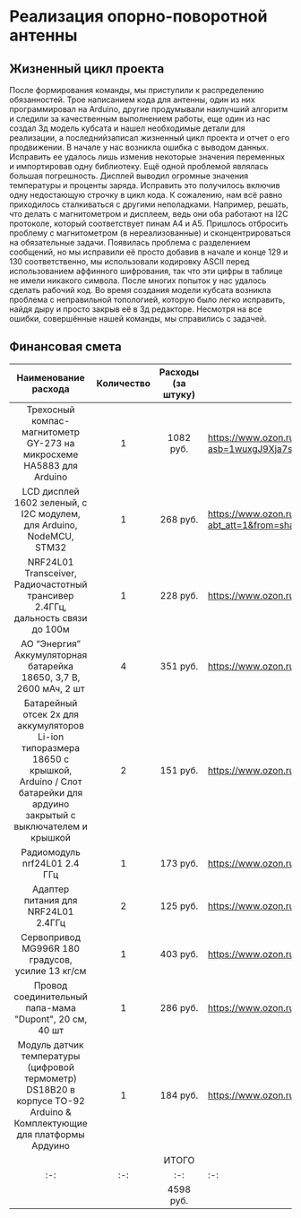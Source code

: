 # Реализация опорно-поворотной антенны

## Жизненный цикл проекта

После формирования команды, мы приступили к распределению обязанностей. Трое написанием кода для антенны, один из них программировал на Arduino, другие продумывали наилучший алгоритм и следили за качественным выполнением работы, еще один из нас создал 3д модель кубсата и нашел необходимые детали для реализации, а последнийзаписал жизненный цикл проекта и отчет о его продвижении. 
В начале у нас возникла ошибка с выводом данных. Исправить ее удалось лишь изменив некоторые значения переменных и импортировав одну библиотеку.
Ещё одной проблемой являлась большая погрешность. Дисплей выводил огромные значения температуры и проценты заряда. Исправить это получилось включив одну недостающую строчку в цикл кода.  К сожалению, нам всё равно приходилось сталкиваться с другими неполадками. Например, решать, что делать с магнитометром и дисплеем, ведь они оба работают на I2C протоколе, который соответствует пинам А4 и А5. Пришлось отбросить проблему с магнитометром (в нереализованные) и сконцентрироваться на обязательные задачи.
Появилась проблема с разделением сообщений, но мы исправили её просто добавив в начале и конце 129 и 130 соответственно, мы использовали кодировку ASCII перед использованием аффинного шифрования, так что эти цифры в таблице не имели никакого символа. После многих попыток у нас удалось сделать рабочий код.
Во время создания модели кубсата возникла проблема с неправильной топологией, которую было легко исправить, найдя дыру и просто закрыв её в 3д редакторе.
Несмотря на все ошибки, совершённые нашей команды, мы справились с задачей.

## Финансовая смета

| Наименование расхода | Количество | Расходы (за штуку) | Ссылка |
| :----------------: | :------: | :----: | -- |
| Трехосный компас-магнитометр GY-273 на микросхеме HA5883 для Arduino        |  1  | 1082 руб. | https://www.ozon.ru/product/trehosnyy-kompas-magnitometr-gy-273-na-mikrosheme-ha5883-dlya-arduino-1332794442/?asb=1wuxgJ9Xja7sG%252B7Oi%252FAwKsKvsYTOkbyrNu5EmjSFE9I%253D&asb2=LYTk1LnXhv6UjxjMzFZnMHsOqVgnrzxalFLEdnqV8mTc6WM0eBRS3JTy0XPKf7UAlHbvUbsaNXnt54Ygf7EXXQ&avtc=1&avte=4&avts=1736945743&keywords=HMC5883L |
| LCD дисплей 1602 зеленый, с I2C модулем, для Arduino, NodeMCU, STM32           |  1  | 268 руб. | https://www.ozon.ru/product/lcd-displey-1602-zelenyy-s-i2c-modulem-dlya-arduino-nodemcu-stm32-1538752524/?abt_att=1&from=share_android&origin_referer=github.com&utm_campaign=productpage_link&utm_medium=share_button&utm_source=smm |
| NRF24L01 Transceiver, Радиочастотный трансивер 2.4ГГц, дальность связи до 100м    |  1  | 228 руб. | https://www.ozon.ru/product/nrf24l01-transceiver-radiochastotnyy-transiver-2-4ggts-dalnost-svyazi-do-100m-1043208008/ |
| АО “Энергия” Аккумуляторная батарейка 18650, 3,7 В, 2600 мАч, 2 шт |  4  | 351 руб. | https://www.ozon.ru/product/ao-energiya-akkumulyatornaya-batareyka-18650-3-7-v-2600-mach-2-sht-1712875143/?oos_search=false |
| Батарейный отсек 2х для аккумуляторов Li-ion типоразмера 18650 с крышкой, Arduino / Слот батарейки для ардуино закрытый с выключателем и крышкой |  2  | 151 руб. | https://www.ozon.ru/product/batareynyy-otsek-2h-dlya-akkumulyatorov-li-ion-tiporazmera-18650-s-kryshkoy-arduino-slot-930989918/ |
| Радиомодуль nrf24L01 2.4 ГГц | 1 | 173 руб. | https://www.ozon.ru/product/radiomodul-nrf24l01-2-4-ggts-1420337483/?avtc=1&avte=4&avts=1738949952 |
| Адаптер питания для NRF24L01 2.4ГГц | 2 | 125 руб. | https://www.ozon.ru/product/adapter-pitaniya-dlya-nrf24l01-2-4ggts-1420340916/?avtc=1&avte=4&avts=1738949952 |
| Сервопривод MG996R 180 градусов, усилие 13 кг/см | 1 | 403 руб. | https://www.ozon.ru/product/servoprivod-mg996r-180-gradusov-usilie-13-kg-sm-1246243288/?avtc=1&avte=4&avts=1738949952 |
| Провод соединительный папа-мама "Dupont", 20 см, 40 шт | 1 | 286 руб. | https://www.ozon.ru/product/provod-soedinitelnyy-papa-mama-dupont-20-sm-40-sht-832392576/?avtc=1&avte=4&avts=1738949952 |
| Модуль датчик температуры (цифровой термометр) DS18B20 в корпусе TO-92 Arduino & Комплектующие для платформы Ардуино | 1 | 184 руб. | https://www.ozon.ru/product/modul-datchik-temperatury-tsifrovoy-termometr-ds18b20-v-korpuse-to-92-arduino-komplektuyushchie-dlya-522731862/?avtc=1&avte=4&avts=1738949952 |
| | | ИТОГО | |
| :-: | :-: | :-: | :-: |
| | | 4598 руб. | |
